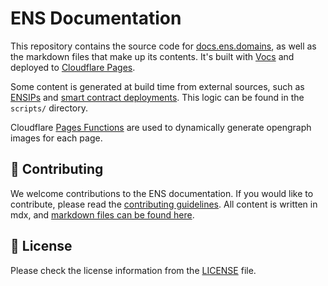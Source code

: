 # ENS Documentation

This repository contains the source code for [docs.ens.domains](https://docs.ens.domains/?ref=ens-docs-github), as well as the markdown files that make up its contents. It's built with [Vocs](https://vocs.dev/) and deployed to [Cloudflare Pages](https://pages.cloudflare.com/).

Some content is generated at build time from external sources, such as [ENSIPs](https://github.com/ensdomains/ensips) and [smart contract deployments](https://github.com/ensdomains/ens-contracts). This logic can be found in the `scripts/` directory.

Cloudflare [Pages Functions](https://developers.cloudflare.com/pages/functions/) are used to dynamically generate opengraph images for each page.

## 📖 Contributing

We welcome contributions to the ENS documentation. If you would like to contribute, please read the [contributing guidelines](./CONTRIBUTING.md). All content is written in mdx, and [markdown files can be found here](./src/pages/).

## 📄 License

Please check the license information from the [LICENSE](./LICENSE) file.
